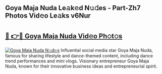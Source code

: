 ## Goya Maja Nuda Le𝚊k𝚎d N𝚞𝚍es - Part-Zh7 Photos Vid𝚎o Le𝚊ks v6Nur

# <h2><a href="http://fbc7zz.evod.top/?m=Goya+Maja+Nuda">🔗 👉🔴 Goya Maja Nuda Vid𝚎o Ph𝚘t𝚘s</a></h2>

[![Goya Maja Nuda N𝚞d𝚎s](https://i.imgur.com/8V9OHl7.gif)](http://fbc7zz.evod.top/?m=Goya+Maja+Nuda)
Influential social media star Goya Maja Nuda, famous for sharing lifestyle and dance-themed content, including dance trend performances and mini vlogs. Visionary entrepreneur Goya Maja Nuda, known for their innovative business ideas and entrepreneurial spirit. 
